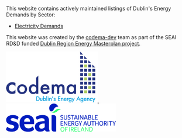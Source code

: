 This website contains actively maintained listings of Dublin's Energy Demands by Sector:

- [Electricity Demands](docs/Elec-Demands.md)

This website was created by the [codema-dev](https://github.com/codema-dev/) team as part of the SEAI RD&D funded [Dublin Region Energy Masterplan project](https://www.codema.ie/projects/local-projects/dublin-region-energy-master-plan/).

<a href="https://www.codema.ie/">
  <img src="img/logos/codema.png" width="250px">
</a>
&emsp;
<a href="https://www.seai.ie">
    <img src="img/logos/seai.png" width="300px"> 
</a>